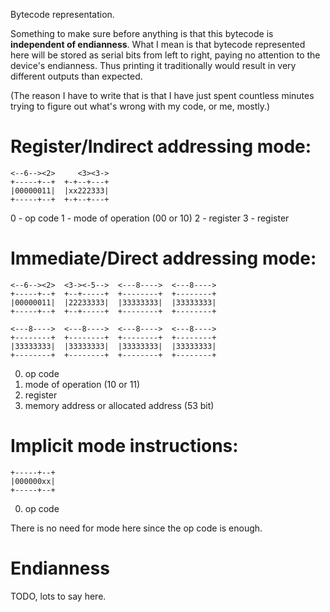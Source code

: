 Bytecode representation.

Something to make sure before anything is that this bytecode is
**independent of endianness**. What I mean is that bytecode represented
here will be stored as serial bits from left to right, paying no attention
to the device's endianness. Thus printing it traditionally would result in
very different outputs than expected.

(The reason I have to write that is that I have just spent countless minutes trying to figure out what's wrong with my code, or me, mostly.)

# Register/Indirect addressing mode:
```
<--6--><2>     <3><3->
+-----+--+  +-+--+---+
|00000011|  |xx222333|
+-----+--+  +-+--+---+
```
0 - op code
1 - mode of operation (00 or 10)
2 - register
3 - register

# Immediate/Direct addressing mode:
```
<--6--><2>  <3-><-5-->  <---8---->  <---8---->
+-----+--+  +--+-----+  +--------+  +--------+
|00000011|  |22233333|  |33333333|  |33333333|
+-----+--+  +--+-----+  +--------+  +--------+

<---8---->  <---8---->  <---8---->  <---8---->
+--------+  +--------+  +--------+  +--------+
|33333333|  |33333333|  |33333333|  |33333333|
+--------+  +--------+  +--------+  +--------+
```
0. op code
1. mode of operation (10 or 11)
2. register
3. memory address or allocated address (53 bit)

# Implicit mode instructions:
```
+-----+--+
|000000xx|
+-----+--+
```

0. op code

There is no need for mode here since the op code is enough.

# Endianness
TODO, lots to say here.
